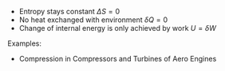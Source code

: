 
- Entropy stays constant $ΔS = 0$
- No heat exchanged with environment $δQ = 0$
- Change of internal energy is only achieved by work $U = δW$

Examples:
- Compression in Compressors and Turbines of Aero Engines